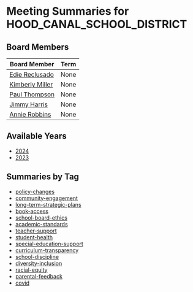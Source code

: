 # Meeting Summaries for HOOD_CANAL_SCHOOL_DISTRICT

## Board Members

| Board Member       | Term           |
|--------------------|----------------|
| [Edie Reclusado](board_member_188.md) | None |
| [Kimberly Miller](board_member_189.md) | None |
| [Paul Thompson](board_member_190.md) | None |
| [Jimmy Harris](board_member_191.md) | None |
| [Annie Robbins](board_member_192.md) | None |

## Available Years
- [2024](school_board_38_year_2024.md)
- [2023](school_board_38_year_2023.md)

## Summaries by Tag
- [policy-changes](school_board_38_tag_policy-changes.md)
- [community-engagement](school_board_38_tag_community-engagement.md)
- [long-term-strategic-plans](school_board_38_tag_long-term-strategic-plans.md)
- [book-access](school_board_38_tag_book-access.md)
- [school-board-ethics](school_board_38_tag_school-board-ethics.md)
- [academic-standards](school_board_38_tag_academic-standards.md)
- [teacher-support](school_board_38_tag_teacher-support.md)
- [student-health](school_board_38_tag_student-health.md)
- [special-education-support](school_board_38_tag_special-education-support.md)
- [curriculum-transparency](school_board_38_tag_curriculum-transparency.md)
- [school-discipline](school_board_38_tag_school-discipline.md)
- [diversity-inclusion](school_board_38_tag_diversity-inclusion.md)
- [racial-equity](school_board_38_tag_racial-equity.md)
- [parental-feedback](school_board_38_tag_parental-feedback.md)
- [covid](school_board_38_tag_covid.md)
